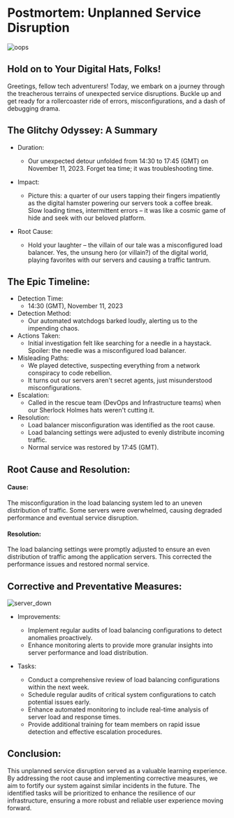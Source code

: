 # Postmortem: Unplanned Service Disruption

![oops](https://media.giphy.com/media/XGVXt08iHVArvIElcw/giphy.gif)

## Hold on to Your Digital Hats, Folks!
Greetings, fellow tech adventurers! Today, we embark on a journey through the treacherous terrains of unexpected service disruptions. Buckle up and get ready for a rollercoaster ride of errors, misconfigurations, and a dash of debugging drama.


## The Glitchy Odyssey: A Summary
* Duration:
	- Our unexpected detour unfolded from 14:30 to 17:45 (GMT) on November 11, 2023. Forget tea time; it was troubleshooting time.

* Impact:
	- Picture this: a quarter of our users tapping their fingers impatiently as the digital hamster powering our servers took a coffee break. Slow loading times, intermittent errors – it was like a cosmic game of hide and seek with our beloved platform.

* Root Cause:
	- Hold your laughter – the villain of our tale was a misconfigured load balancer. Yes, the unsung hero (or villain?) of the digital world, playing favorites with our servers and causing a traffic tantrum.


## The Epic Timeline:
* Detection Time:
	* 14:30 (GMT), November 11, 2023
* Detection Method:
	* Our automated watchdogs barked loudly, alerting us to the impending chaos.
* Actions Taken:
	* Initial investigation felt like searching for a needle in a haystack. Spoiler: the needle was a misconfigured load balancer.
* Misleading Paths:
	* We played detective, suspecting everything from a network conspiracy to code rebellion.
	* It turns out our servers aren't secret agents, just misunderstood misconfigurations.
* Escalation:
	* Called in the rescue team (DevOps and Infrastructure teams) when our Sherlock Holmes hats weren't cutting it.
* Resolution:
	* Load balancer misconfiguration was identified as the root cause.
	* Load balancing settings were adjusted to evenly distribute incoming traffic.
	* Normal service was restored by 17:45 (GMT).


## Root Cause and Resolution:
#### Cause:
The misconfiguration in the load balancing system led to an uneven distribution of traffic. Some servers were overwhelmed, causing degraded performance and eventual service disruption.

#### Resolution:
The load balancing settings were promptly adjusted to ensure an even distribution of traffic among the application servers. This corrected the performance issues and restored normal service.



## Corrective and Preventative Measures:
![server_down](https://github.com/TobiLight/alx-system_engineering-devops/assets/25378643/908b537d-e2a0-40bd-bb23-eff583c3abb2)

* Improvements:
	* Implement regular audits of load balancing configurations to detect anomalies proactively.
	* Enhance monitoring alerts to provide more granular insights into server performance and load distribution.

* Tasks:
	* Conduct a comprehensive review of load balancing configurations within the next week.
	* Schedule regular audits of critical system configurations to catch potential issues early.
	* Enhance automated monitoring to include real-time analysis of server load and response times.
	* Provide additional training for team members on rapid issue detection and effective escalation procedures.


## Conclusion:
This unplanned service disruption served as a valuable learning experience. By addressing the root cause and implementing corrective measures, we aim to fortify our system against similar incidents in the future. The identified tasks will be prioritized to enhance the resilience of our infrastructure, ensuring a more robust and reliable user experience moving forward.
